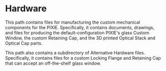 # Hardware
This path contains files for manufacturing the custom mechanical components for the PIXIE. Specifically, it contains documents, drawings, and files for producing the default-configuration PIXIE's glass Custom Window, the custom Retaining Cap, and the 3D printed Optical Stack and Optical Cap parts.

This path also contains a subdirectory of Alternative Hardware files. Specifically, it contains files for a custom Locking Flange and Retaining Cap that can accept an off-the-shelf glass window.
